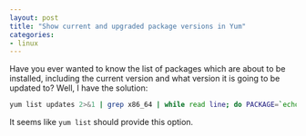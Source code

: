 ```yaml
---
layout: post
title: "Show current and upgraded package versions in Yum"
categories:
- linux
---
```


Have you ever wanted to know the list of packages which are about to be installed, including the current version and what version it is going to be updated to? Well, I have the solution:

```bash
yum list updates 2>&1 | grep x86_64 | while read line; do PACKAGE=`echo $line | awk '{print $1}'`; VERSION=`echo $line | awk '{print $2}'`; echo "$PACKAGE - `rpm -q $PACKAGE --qf '%{VERSION}-%{RELEASE}\n'` --> $VERSION"; done
```

It seems like `yum list` should provide this option.